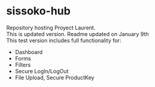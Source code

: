 # sissoko-hub

Repository hosting Proyect Laurent.<br>
This is updated version. Readme updated on January 9th<br>
This test version includes full functionality for:
<ul>
<li>Dashboard</li>
<li>Forms</li>
<li>Filters</li>
<li>Secure LogIn/LogOut</li>
<li>File Upload, Secure ProductKey</li>
</ul>
